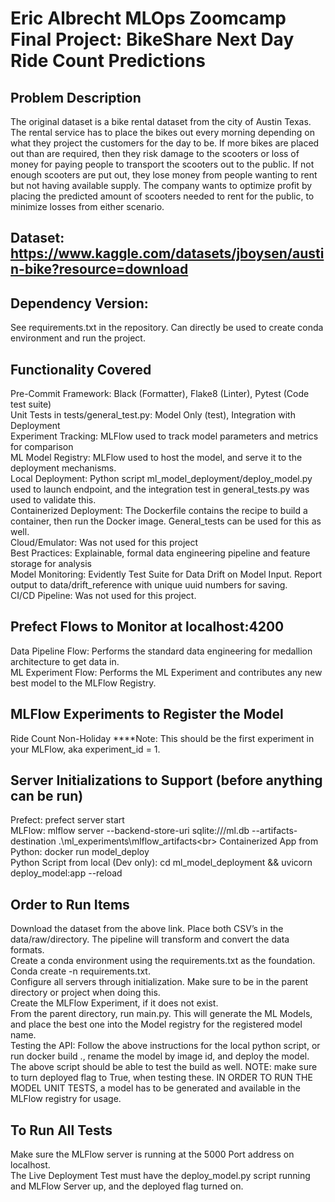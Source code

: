 # Eric Albrecht MLOps Zoomcamp Final Project: BikeShare Next Day Ride Count Predictions

## Problem Description
The original dataset is a bike rental dataset from the city of Austin Texas. The rental service has to place the bikes out every morning depending on what they project the customers for the day to be. If more bikes are placed out than are required, then they risk damage to the scooters or loss of money for paying people to transport the scooters out to the public. If not enough scooters are put out, they lose money from people wanting to rent but not having available supply. The company wants to optimize profit by placing the predicted amount of scooters needed to rent for the public, to minimize losses from either scenario. 

## Dataset: https://www.kaggle.com/datasets/jboysen/austin-bike?resource=download

## Dependency Version: 
See requirements.txt in the repository. Can directly be used to create conda environment and run the project.

## Functionality Covered
Pre-Commit Framework: Black (Formatter), Flake8 (Linter), Pytest (Code test suite)<br>
Unit Tests in tests/general_test.py: Model Only (test), Integration with Deployment<br>
Experiment Tracking: MLFlow used to track model parameters and metrics for comparison<br>
ML Model Registry: MLFlow used to host the model, and serve it to the deployment mechanisms.<br>
Local Deployment: Python script ml_model_deployment/deploy_model.py used to launch endpoint, and the integration test in general_tests.py was used to validate this.<br>
Containerized Deployment: The Dockerfile contains the recipe to build a container, then run the Docker image. General_tests can be used for this as well. <br>
Cloud/Emulator: Was not used for this project<br>
Best Practices: Explainable, formal data engineering pipeline and feature storage for analysis<br>
Model Monitoring: Evidently Test Suite for Data Drift on Model Input. Report output to data/drift_reference with unique uuid numbers for saving.<br>
CI/CD Pipeline: Was not used for this project.<br>

## Prefect Flows to Monitor at localhost:4200
 Data Pipeline Flow: Performs the standard data engineering for medallion architecture to get data in.<br>
ML Experiment Flow: Performs the ML Experiment and contributes any new best model to the MLFlow Registry. <br>

## MLFlow Experiments to Register the Model
Ride Count Non-Holiday
****Note: This should be the first experiment in your MLFlow, aka experiment_id = 1.

## Server Initializations to Support (before anything can be run)
Prefect: prefect server start <br>
MLFlow: mlflow server --backend-store-uri sqlite:///ml.db --artifacts-destination .\ml_experiments\mlflow_artifacts\<br>
Containerized App from Python: docker run model_deploy<br>
Python Script from local (Dev only): cd ml_model_deployment && uvicorn deploy_model:app --reload<br>

## Order to Run Items
Download the dataset from the above link. Place both CSV’s in the data/raw/directory. The pipeline will transform and convert the data formats.<br>
Create a conda environment using the requirements.txt as the foundation. Conda create -n requirements.txt.<br>
Configure all servers through initialization. Make sure to be in the parent directory or project when doing this.<br>
Create the MLFlow Experiment, if it does not exist.<br>
From the parent directory, run main.py. This will generate the ML Models, and place the best one into the Model registry for the registered model name. <br>
Testing the API: Follow the above instructions for the local python script, or run docker build ., rename the model by image id, and deploy the model. The above script should be able to test the build as well. NOTE: make sure to turn deployed flag to True, when testing these. IN ORDER TO RUN THE MODEL UNIT TESTS, a model has to be generated and available in the MLFlow registry for usage.

## To Run All Tests
Make sure the MLFlow server is running at the 5000 Port address on localhost.<br>
The Live Deployment Test must have the deploy_model.py script running and MLFlow Server up, and the deployed flag turned on.
